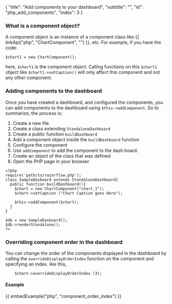 <meta>
{
    "title": "Add components to your dashboard",
    "subtitle": "",
    "id": "php_add_components",
    "index": 3
}
</meta>

### What is a component object?

A component object is an instance of a component class like {{ linkApi("php", "ChartComponent", "") }}, etc. For example, if you have the code:

~~~
$chart1 = new ChartComponent();
~~~

here, `$chart1` is the component object. Calling functions on this `$chart1` object like `$chart1->setCaption()` will only affect this component and not any other component.

### Adding components to the dashboard

Once you have created a dashboard, and configured the components, you can add components to the dashboard using `$this->addComponent`. So to summarize, the process is:

1. Create a new file.
2. Create a class extending `StandaloneDashboard`
3. Create a public function `buildDashboard`
4. Add a component object inside the `buildDashboard` function
5. Configure the component
6. Use `addComponent` to add the component to the dash board.
7. Create an object of the class that was defined
8. Open the PHP page in your browser

~~~
<?php
require('path/to/razorflow.php');
class SampleDasboard extends StandaloneDashboard{
  public function buildDashboard(){
    $chart = new ChartComponent("chart_1");
    $chart->setCaption ("Chart Caption goes Here");

    $this->addComponent($chart);
  }
}

$db = new SampleDasboard();
$db->renderStandalone();
?>
~~~

### Overriding component order in the dashboard

You can change the order of the components displayed in the dashboard by calling the `overrideDisplayOrderIndex` function on the component and specifying an index. like this,

~~~
    $chart->overrideDisplayOrderIndex (3);
~~~
#### Example

{{ embedExample("php", "component_order_index") }}